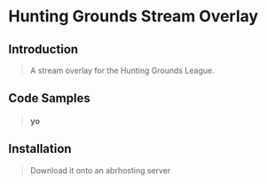 # Hunting Grounds Stream Overlay

## Introduction

> A stream overlay for the Hunting Grounds League.

## Code Samples

> <h4> yo </h4>

## Installation

> Download it onto an abrhosting server
